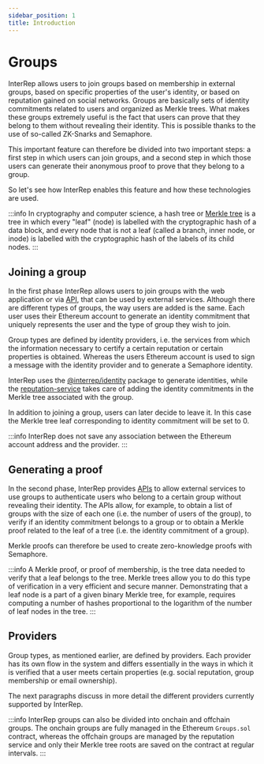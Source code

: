 ```yaml
---
sidebar_position: 1
title: Introduction
---
```


# Groups

InterRep allows users to join groups based on membership in external groups, based on specific properties of the user's identity, or based on reputation gained on social networks. Groups are basically sets of identity commitments related to users and organized as Merkle trees. What makes these groups extremely useful is the fact that users can prove that they belong to them without revealing their identity. This is possible thanks to the use of so-called ZK-Snarks and Semaphore.

This important feature can therefore be divided into two important steps: a first step in which users can join groups, and a second step in which those users can generate their anonymous proof to prove that they belong to a group.

So let's see how InterRep enables this feature and how these technologies are used.

:::info
In cryptography and computer science, a hash tree or [Merkle tree](https://en.wikipedia.org/wiki/Merkle_tree) is a tree in which every "leaf" (node) is labelled with the cryptographic hash of a data block, and every node that is not a leaf (called a branch, inner node, or inode) is labelled with the cryptographic hash of the labels of its child nodes.
:::

## Joining a group

In the first phase InterRep allows users to join groups with the web application or via [API](/api#apigroupsprovidernameidentitycommitment), that can be used by external services. Although there are different types of groups, the way users are added is the same. Each user uses their Ethereum account to generate an identity commitment that uniquely represents the user and the type of group they wish to join.

Group types are defined by identity providers, i.e. the services from which the information necessary to certify a certain reputation or certain properties is obtained. Whereas the users Ethereum account is used to sign a message with the identity provider and to generate a Semaphore identity.

InterRep uses the [@interrep/identity](https://github.com/InterRep/interrep.js/tree/main/packages/identity) package to generate identities, while the [reputation-service](https://github.com/InterRep/reputation-service) takes care of adding the identity commitments in the Merkle tree associated with the group.

In addition to joining a group, users can later decide to leave it. In this case the Merkle tree leaf corresponding to identity commitment will be set to 0.

:::info
InterRep does not save any association between the Ethereum account address and the provider.
:::

## Generating a proof

In the second phase, InterRep provides [APIs](/api#groups) to allow external services to use groups to authenticate users who belong to a certain group without revealing their identity. The APIs allow, for example, to obtain a list of groups with the size of each one (i.e. the number of users of the group), to verify if an identity commitment belongs to a group or to obtain a Merkle proof related to the leaf of a tree (i.e. the identity commitment of a group).

Merkle proofs can therefore be used to create zero-knowledge proofs with Semaphore.

:::info
A Merkle proof, or proof of membership, is the tree data needed to verify that a leaf belongs to the tree. Merkle trees allow you to do this type of verification in a very efficient and secure manner. Demonstrating that a leaf node is a part of a given binary Merkle tree, for example, requires computing a number of hashes proportional to the logarithm of the number of leaf nodes in the tree.
:::

## Providers

Group types, as mentioned earlier, are defined by providers. Each provider has its own flow in the system and differs essentially in the ways in which it is verified that a user meets certain properties (e.g. social reputation, group membership or email ownership).

The next paragraphs discuss in more detail the different providers currently supported by InterRep.

:::info
InterRep groups can also be divided into onchain and offchain groups. The onchain groups are fully managed in the Ethereum `Groups.sol` contract, whereas the offchain groups are managed by the reputation service and only their Merkle tree roots are saved on the contract at regular intervals.
:::

